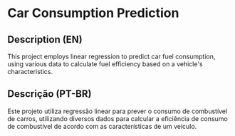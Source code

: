 # Car Consumption Prediction

## Description (EN)

This project employs linear regression to predict car fuel consumption, using various data to calculate fuel efficiency based on a vehicle's characteristics.


## Descrição (PT-BR)

Este projeto utiliza regressão linear para prever o consumo de combustível de carros, utilizando diversos dados para calcular a eficiência de consumo de combustível de acordo com as características de um veículo.
